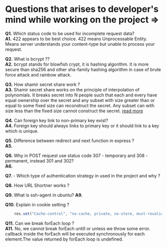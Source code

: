 # Questions that arises to developer's mind while working on the project =>

**Q1.** Which status code to be used for incomplete request data? <br />
**A1.** 422 appears to be best choice. 422 means Unprocessable Entity. Means server understands your content-type but unable to process your request.

**Q2.** What is bcrypt ??<br />
**A2.** bcrypt stands for blowfish crypt, it is hashing algorithm. It is more secure than sha256 and other sha-family hashing algorithm in case of brute force attack and rainbow attack.

**Q3.** How shamir secret share work ? <br />
**A3.** Shamir secret share works on the principle of interpolation of polynomials. It breaks  secret into N people such that each and every have equal ownership over the secret and any subset with size greater than or equal to some fixed size can reconstruct the secret. Any subset can with size less than the fixed size cannot construct the secret. [read more](https://medium.com/@apogiatzis/shamirs-secret-sharing-a-numeric-example-walkthrough-a59b288c34c4)

**Q4.** Can foreign key link to non-primary key exist?<br>
**A4.** Foreign key should always links to primary key or it should link to a key which is unique.

**Q5.** Difference between redirect and next function in express ?<br>
**A5.** 

**Q6.** Why in POST request use status code 307 - temporary and 308 - permanent, instead 301 and 302?<br>
**A6.** 

**Q7.** - Which type of authentication strategy in used in the project and why ?


**Q8.** How URL Shortner works ?

**Q9.** What is ssh-agent in ubuntu?
**A9.** 

**Q10.** Explain in cookie setting ?

```javascript
    res.set("Cache-control", "no-cache, private, no-store, must-revalidate, post-check=0,pre-check=0"); 
```

**Q11.** Can we break forEach loop ? <br />
**A11.** No, we cannot break forEach untill or unless we throw some error. callback inside the forEach will be executed synchronously for each element.The value returned by forEach loop is undefined.